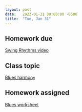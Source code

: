 ```yaml
---
layout: post
date:   2023-01-31 00:00:00 -0500
title:  "Tue, Jan 31"
---
```


## Homework due

[Swing Rhythms video](https://viva.pressbooks.pub/openmusictheory/chapter/swing-rhythms/#assignments)

## Class topic

[Blues harmony](https://viva.pressbooks.pub/openmusictheory/chapter/blues-harmony/)

## Homework assigned

[Blues worksheet](https://viva.pressbooks.pub/openmusictheory/chapter/blues-harmony/#assignments)

